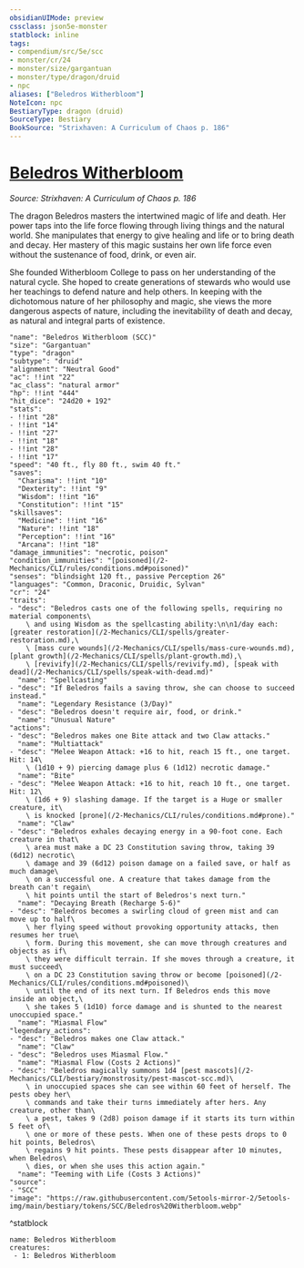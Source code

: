 ```yaml
---
obsidianUIMode: preview
cssclass: json5e-monster
statblock: inline
tags:
- compendium/src/5e/scc
- monster/cr/24
- monster/size/gargantuan
- monster/type/dragon/druid
- npc
aliases: ["Beledros Witherbloom"]
NoteIcon: npc
BestiaryType: dragon (druid)
SourceType: Bestiary
BookSource: "Strixhaven: A Curriculum of Chaos p. 186"
---
```

# [Beledros Witherbloom](2-Mechanics/CLI/bestiary/npc/beledros-witherbloom-scc.md)
*Source: Strixhaven: A Curriculum of Chaos p. 186*  

The dragon Beledros masters the intertwined magic of life and death. Her power taps into the life force flowing through living things and the natural world. She manipulates that energy to give healing and life or to bring death and decay. Her mastery of this magic sustains her own life force even without the sustenance of food, drink, or even air.

She founded Witherbloom College to pass on her understanding of the natural cycle. She hoped to create generations of stewards who would use her teachings to defend nature and help others. In keeping with the dichotomous nature of her philosophy and magic, she views the more dangerous aspects of nature, including the inevitability of death and decay, as natural and integral parts of existence.

```statblock
"name": "Beledros Witherbloom (SCC)"
"size": "Gargantuan"
"type": "dragon"
"subtype": "druid"
"alignment": "Neutral Good"
"ac": !!int "22"
"ac_class": "natural armor"
"hp": !!int "444"
"hit_dice": "24d20 + 192"
"stats":
- !!int "28"
- !!int "14"
- !!int "27"
- !!int "18"
- !!int "28"
- !!int "17"
"speed": "40 ft., fly 80 ft., swim 40 ft."
"saves":
  "Charisma": !!int "10"
  "Dexterity": !!int "9"
  "Wisdom": !!int "16"
  "Constitution": !!int "15"
"skillsaves":
  "Medicine": !!int "16"
  "Nature": !!int "18"
  "Perception": !!int "16"
  "Arcana": !!int "18"
"damage_immunities": "necrotic, poison"
"condition_immunities": "[poisoned](/2-Mechanics/CLI/rules/conditions.md#poisoned)"
"senses": "blindsight 120 ft., passive Perception 26"
"languages": "Common, Draconic, Druidic, Sylvan"
"cr": "24"
"traits":
- "desc": "Beledros casts one of the following spells, requiring no material components\
    \ and using Wisdom as the spellcasting ability:\n\n1/day each: [greater restoration](/2-Mechanics/CLI/spells/greater-restoration.md),\
    \ [mass cure wounds](/2-Mechanics/CLI/spells/mass-cure-wounds.md), [plant growth](/2-Mechanics/CLI/spells/plant-growth.md),\
    \ [revivify](/2-Mechanics/CLI/spells/revivify.md), [speak with dead](/2-Mechanics/CLI/spells/speak-with-dead.md)"
  "name": "Spellcasting"
- "desc": "If Beledros fails a saving throw, she can choose to succeed instead."
  "name": "Legendary Resistance (3/Day)"
- "desc": "Beledros doesn't require air, food, or drink."
  "name": "Unusual Nature"
"actions":
- "desc": "Beledros makes one Bite attack and two Claw attacks."
  "name": "Multiattack"
- "desc": "Melee Weapon Attack: +16 to hit, reach 15 ft., one target. Hit: 14\
    \ (1d10 + 9) piercing damage plus 6 (1d12) necrotic damage."
  "name": "Bite"
- "desc": "Melee Weapon Attack: +16 to hit, reach 10 ft., one target. Hit: 12\
    \ (1d6 + 9) slashing damage. If the target is a Huge or smaller creature, it\
    \ is knocked [prone](/2-Mechanics/CLI/rules/conditions.md#prone)."
  "name": "Claw"
- "desc": "Beledros exhales decaying energy in a 90-foot cone. Each creature in that\
    \ area must make a DC 23 Constitution saving throw, taking 39 (6d12) necrotic\
    \ damage and 39 (6d12) poison damage on a failed save, or half as much damage\
    \ on a successful one. A creature that takes damage from the breath can't regain\
    \ hit points until the start of Beledros's next turn."
  "name": "Decaying Breath (Recharge 5-6)"
- "desc": "Beledros becomes a swirling cloud of green mist and can move up to half\
    \ her flying speed without provoking opportunity attacks, then resumes her true\
    \ form. During this movement, she can move through creatures and objects as if\
    \ they were difficult terrain. If she moves through a creature, it must succeed\
    \ on a DC 23 Constitution saving throw or become [poisoned](/2-Mechanics/CLI/rules/conditions.md#poisoned)\
    \ until the end of its next turn. If Beledros ends this move inside an object,\
    \ she takes 5 (1d10) force damage and is shunted to the nearest unoccupied space."
  "name": "Miasmal Flow"
"legendary_actions":
- "desc": "Beledros makes one Claw attack."
  "name": "Claw"
- "desc": "Beledros uses Miasmal Flow."
  "name": "Miasmal Flow (Costs 2 Actions)"
- "desc": "Beledros magically summons 1d4 [pest mascots](/2-Mechanics/CLI/bestiary/monstrosity/pest-mascot-scc.md)\
    \ in unoccupied spaces she can see within 60 feet of herself. The pests obey her\
    \ commands and take their turns immediately after hers. Any creature, other than\
    \ a pest, takes 9 (2d8) poison damage if it starts its turn within 5 feet of\
    \ one or more of these pests. When one of these pests drops to 0 hit points, Beledros\
    \ regains 9 hit points. These pests disappear after 10 minutes, when Beledros\
    \ dies, or when she uses this action again."
  "name": "Teeming with Life (Costs 3 Actions)"
"source":
- "SCC"
"image": "https://raw.githubusercontent.com/5etools-mirror-2/5etools-img/main/bestiary/tokens/SCC/Beledros%20Witherbloom.webp"
```
^statblock

```encounter-table
name: Beledros Witherbloom
creatures:
 - 1: Beledros Witherbloom
```